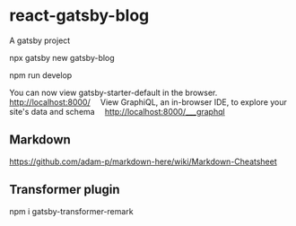 # react-gatsby-blog

A gatsby project

npx gatsby new gatsby-blog

npm run develop

You can now view gatsby-starter-default in the browser.
⠀
  <http://localhost:8000/>
⠀
View GraphiQL, an in-browser IDE, to explore your site's
data and schema
⠀
  <http://localhost:8000/___graphql>

## Markdown

<https://github.com/adam-p/markdown-here/wiki/Markdown-Cheatsheet>

## Transformer plugin

npm i gatsby-transformer-remark
